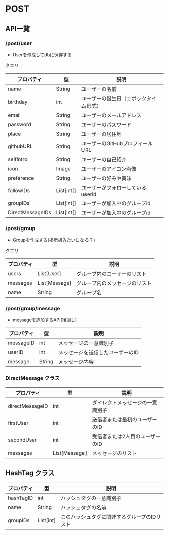 # POST

## API一覧

### /post/user

- Userを作成してdbに保存する

クエリ

| プロパティ        | 型                | 説明                                        |
|---------------- |-------------------|--------------------------------------------|
| name            | String            | ユーザーの名前                              |
| birthday        | int               | ユーザーの誕生日（エポックタイム形式）       |
| email           | String            | ユーザーのメールアドレス                    |
| password        | String            | ユーザーのパスワード                        |
| place           | String            | ユーザーの居住地                            |
| githubURL       | String            | ユーザーのGitHubプロフィールURL             |
| selfIntro       | String            | ユーザーの自己紹介                          |
| icon            | Image             | ユーザーのアイコン画像                      |
| preference      | String            | ユーザーの好みや興味                        |
| followIDs       | List[int[]         | ユーザーがフォローしているuserid            |
| groupIDs        | List[int[]         | ユーザーが加入中のグループid                  |
| DirectMessageIDs| List[int[]         | ユーザーが加入中のグループid                  |

### /post/group

- Groupを作成する(掲示板みたいになる？)

クエリ

| プロパティ      | 型                | 説明                                        |
|----------------|-------------------|--------------------------------------------|
| users          | List[User]        | グループ内のユーザーのリスト                 |
| messages       | List[Message]     | グループ内のメッセージのリスト               |
| name           | String            | グループ名                                  |

### /post/group/message

- messageを追加するAPI(後回し)

| プロパティ     | 型               | 説明                     |
|---------------|------------------|--------------------------|
| messageID     | int              | メッセージの一意識別子    |
| userID        | int              | メッセージを送信したユーザーのID |
| message       | String           | メッセージ内容           |

### DirectMessage クラス

| プロパティ         | 型               | 説明                     |
|--------------------|------------------|--------------------------|
| directMessageID    | int              | ダイレクトメッセージの一意識別子 |
| firstUser          | int              | 送信者または最初のユーザーのID   |
| secondUser         | int              | 受信者または2人目のユーザーのID  |
| messages           | List[Message]    | メッセージのリスト        |

## HashTag クラス

| プロパティ     | 型               | 説明                     |
|---------------|------------------|--------------------------|
| hashTagID     | int              | ハッシュタグの一意識別子   |
| name          | String           | ハッシュタグの名前        |
| groupIDs      | List[int]        | このハッシュタグに関連するグループのIDリスト |
